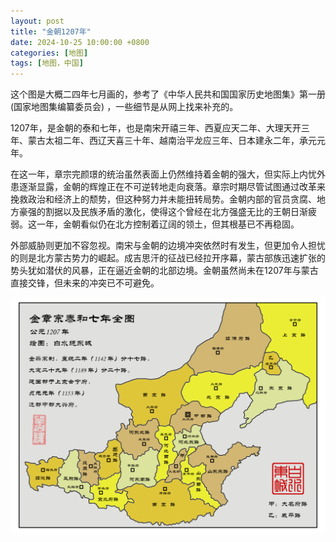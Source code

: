 ```yaml
---
layout: post
title: "金朝1207年"
date: 2024-10-25 10:00:00 +0800
categories: [地图]
tags: [地图，中国]
---
```


这个图是大概二四年七月画的，参考了《中华人民共和国国家历史地图集》第一册 (国家地图集编纂委员会) ，一些细节是从网上找来补充的。

1207年，是金朝的泰和七年，也是南宋开禧三年、西夏应天二年、大理天开三年、蒙古太祖二年、西辽天喜三十年、越南治平龙应三年、日本建永二年，承元元年。

在这一年，章宗完颜璟的统治虽然表面上仍然维持着金朝的强大，但实际上内忧外患逐渐显露，金朝的辉煌正在不可逆转地走向衰落。章宗时期尽管试图通过改革来挽救政治和经济上的颓势，但这种努力并未能扭转局势。金朝内部的官员贪腐、地方豪强的割据以及民族矛盾的激化，使得这个曾经在北方强盛无比的王朝日渐疲弱。这一年，金朝看似仍在北方控制着辽阔的领土，但其根基已不再稳固。

外部威胁则更加不容忽视。南宋与金朝的边境冲突依然时有发生，但更加令人担忧的则是北方蒙古势力的崛起。成吉思汗的征战已经拉开序幕，蒙古部族迅速扩张的势头犹如潜伏的风暴，正在逼近金朝的北部边境。金朝虽然尚未在1207年与蒙古直接交锋，但未来的冲突已不可避免。


![金朝1207年](/assets/img/mymap/jin1207.png)


